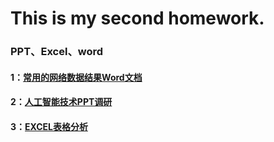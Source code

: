 # This is my second homework.

### PPT、Excel、word

#### 1：<a href="https://raw.githubusercontent.com/Creat008/homework-second/master/1%EF%BC%9A%E5%B8%B8%E7%94%A8%E4%BA%92%E8%81%94%E7%BD%91%E6%95%B0%E6%8D%AE%E7%BB%93%E6%9E%84.docx">常用的网络数据结果Word文档</a>

#### 2：<a href="https://raw.githubusercontent.com/Creat008/homework-second/master/2%EF%BC%9AAI%E4%BA%BA%E5%B7%A5%E6%99%BA%E8%83%BD%E6%8A%80%E6%9C%AF%E8%B0%83%E7%A0%94PPT.ppt">人工智能技术PPT调研</a>

#### 3：<a href="https://raw.githubusercontent.com/Creat008/homework-second/master/3%EF%BC%9AExcel%E4%BD%9C%E4%B8%9A.xlsx">EXCEL表格分析</a>
